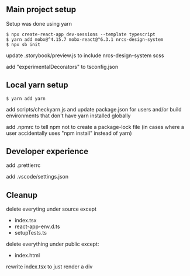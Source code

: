 ## Main project setup

Setup was done using yarn

```
$ npx create-react-app dev-sessions --template typescript
$ yarn add mobx@^4.15.7 mobx-react@^6.3.1 nrcs-design-system
$ npx sb init
```

update .storybook/preview.js to include nrcs-design-system scss

add "experimentalDecorators" to tsconfig.json

## Local yarn setup

```
$ yarn add yarn
```

add scripts/checkyarn.js and update package.json for users and/or build environments that don't have yarn installed globally

add .npmrc to tell npm not to create a package-lock file (in cases where a user accidentally uses "npm install" instead of yarn)

## Developer experience

add .prettierrc

add .vscode/settings.json

## Cleanup
delete everyting under source except 
- index.tsx
- react-app-env.d.ts
- setupTests.ts

delete everything under public except:
- index.html

rewrite index.tsx to just render a div